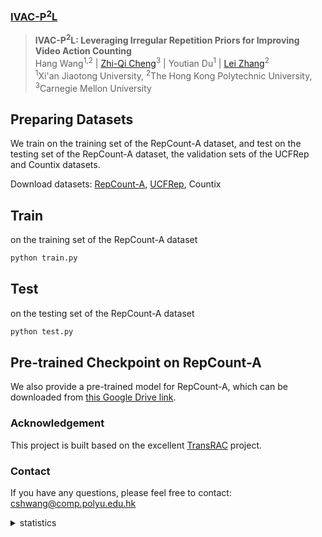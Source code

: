 ### [IVAC-P<sup>2</sup>L](https://arxiv.org/pdf/2403.11959.pdf)
> **IVAC-P<sup>2</sup>L: Leveraging Irregular Repetition Priors for Improving Video Action Counting** <br>
> Hang Wang<sup>1,2</sup> | 
[Zhi-Qi Cheng](https://github.com/zhiqicheng)<sup>3</sup> |
Youtian Du<sup>1</sup> |
[Lei Zhang](https://www4.comp.polyu.edu.hk/~cslzhang/)<sup>2</sup> <br>
<sup>1</sup>Xi'an Jiaotong University, <sup>2</sup>The Hong Kong Polytechnic University, <sup>3</sup>Carnegie Mellon University <br>


## Preparing Datasets
We train on the training set of the RepCount-A dataset, and test on the testing set of the RepCount-A dataset, the validation sets of the UCFRep and Countix datasets.

Download datasets: [RepCount-A](https://svip-lab.github.io/dataset/RepCount_dataset.html), [UCFRep](https://www.crcv.ucf.edu/data/UCF101.php), Countix

## Train

on the training set of the RepCount-A dataset
```bash
python train.py
```

## Test

on the testing set of the RepCount-A dataset
```bash
python test.py
```

## Pre-trained Checkpoint on RepCount-A

We also provide a pre-trained model for RepCount-A, which can be downloaded from [this Google Drive link](https://drive.google.com/file/d/1gFUhs-Kjacpy6wMxvIi0B4VnVlAlxnhP/view?usp=sharing).

### Acknowledgement
This project is built based on the excellent [TransRAC](https://github.com/SvipRepetitionCounting/TransRAC) project.


### Contact
If you have any questions, please feel free to contact: cshwang@comp.polyu.edu.hk


<details>
<summary>statistics</summary>

<a href="https://info.flagcounter.com/aecG"><img src="https://s01.flagcounter.com/mini/aecG/bg_FFFFFF/txt_000000/border_CCCCCC/flags_0/" alt="Flag Counter" border="0"></a>

</details>


